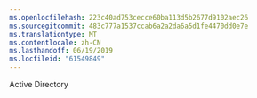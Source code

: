 ```yaml
---
ms.openlocfilehash: 223c40ad753cecce60ba113d5b2677d9102aec26
ms.sourcegitcommit: 483c777a1537ccab6a2a2da6a5d1fe4470dd0e7e
ms.translationtype: MT
ms.contentlocale: zh-CN
ms.lasthandoff: 06/19/2019
ms.locfileid: "61549849"
---
```

Active Directory